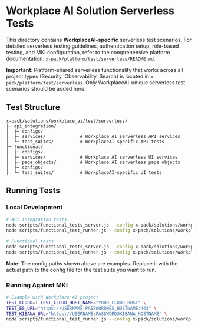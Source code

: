 # Workplace AI Solution Serverless Tests

This directory contains **WorkplaceAI-specific** serverless test scenarios. For detailed serverless testing guidelines, authentication setup, role-based testing, and MKI configuration, refer to the comprehensive platform documentation: [`x-pack/platform/test/serverless/README.md`](../../../../platform/test/serverless/README.md).

**Important**: Platform-shared serverless functionality that works across all project types (Security, Observability, Search) is located in `x-pack/platform/test/serverless`. Only WorkplaceAI-unique serverless test scenarios should be added here.

## Test Structure

```
x-pack/solutions/workplace_ai/test/serverless/
├─ api_integration/
│  ├─ configs/
│  ├─ services/             # Workplace AI serverless API services
│  └─ test_suites/          # WorkplaceAI-specific API tests
├─ functional/
│  ├─ configs/
│  ├─ services/             # Workplace AI serverless UI services
│  ├─ page_objects/         # Workplace AI serverless page objects
│  ├─ configs/
│  └─ test_suites/          # WorkplaceAI-specific UI tests
```

## Running Tests

### Local Development

```bash
# API integration tests
node scripts/functional_tests_server.js --config x-pack/solutions/workplace_ai/test/serverless/api_integration/configs/config.ts
node scripts/functional_test_runner.js --config x-pack/solutions/workplace_ai/test/serverless/api_integration/configs/config.ts

# Functional tests
node scripts/functional_tests_server.js --config x-pack/solutions/workplace_ai/test/serverless/functional/configs/config.ts
node scripts/functional_test_runner.js --config x-pack/solutions/workplace_ai/test/serverless/functional/configs/config.ts
```

**Note**: The config paths shown above are examples. Replace it with the actual path to the config file for the test suite you want to run.

### Running Against MKI

```bash
# Example with Workplace AI project
TEST_CLOUD=1 TEST_CLOUD_HOST_NAME="YOUR_CLOUD_HOST" \
TEST_ES_URL="https://USERNAME:PASSWORD@ES_HOSTNAME:443" \
TEST_KIBANA_URL="https://USERNAME:PASSWORD@KIBANA_HOSTNAME" \
node scripts/functional_test_runner.js --config x-pack/solutions/workplace_ai/test/serverless/api_integration/configs/config.ts --exclude-tag=skipMKI
```
